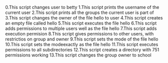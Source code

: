 0.This script changes user to betty
1.This script prints the username of the current user
2.This script prints all the groups the current user is part of
3.This script changes the owner of the file hello to user
4.This script creates an empty file called hello
5.This script executes the file hello
6.This script adds permissions to multiple users well as the file hello
7.This script adds execution permision
8.This script gives permissions to other users, with restrictios on group and owner
9.This script sets the mode of the file hello
10.This script sets the modeexactly as the file hello
11.This script executes permissions to all subdirectories
12.This script creates a directory with 751 permissions working
13.This script changes the group owner to school 
